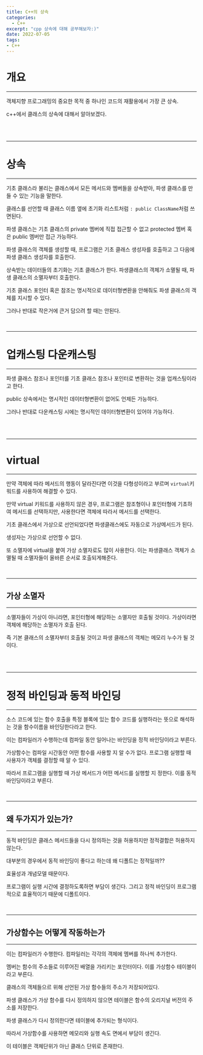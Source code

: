 ```yaml
---
title: C++의 상속
categories:
  - C++
excerpt: "cpp 상속에 대해 공부해보자:)"
date: 2022-07-05
tags:
- C++
---
```



# 개요

---

객체지향 프로그래밍의 중요한 목적 중 하나인 코드의 재활용에서 가장 큰 상속.

c++에서 클래스의 상속에 대해서 알아보겠다.


<br />
<br />

---

# 상속

---

기초 클래스라 불리는 클래스에서 모든 메서드와 멤버들을 상속받아, 파생 클래스를 만들 수 있는 기능을 말한다.

클래스를 선언할 때 클래스 이름 옆에 초기화 리스트처럼 `: public ClassName`처럼 쓰면된다.

파생 클래스는 기초 클래스의 private 멤버에 직접 접근할 수 없고 protected 멤버 혹은 public 멤버만 접근 가능하다.

파생 클래스의 객체를 생성할 때, 프로그램은 기초 클래스 생성자를 호출하고 그 다음에 파생 클래스 생성자를 호출한다.

상속받는 데이터들의 초기화는 기초 클래스가 한다. 파생클래스의 객체가 소멸될 때, 파생 클래스의 소멸자부터 호출한다.

기초 클래스 포인터 혹은 참조는 명시적으로 데이터형변환을 안해줘도 파생 클래스의 객체를 지시할 수 있다.

그러나 반대로 작은거에 큰거 담으려 할 때는 안된다.

<br />

---

# 업캐스팅 다운캐스팅

---

파생 클래스 참조나 포인터를 기초 클래스 참조나 포인터로 변환하는 것을 업캐스팅이라고 한다.

public 상속에서는 명시적인 데이터형변환이 없어도 언제든 가능하다.

그러나 반대로 다운캐스팅 시에는 명시적인 데이터형변환이 있어야 가능하다.

<br />
<br />

---

# virtual

---

만약 객체에 따라 메서드의 행동이 달라진다면 이것을 다형성이라고 부르며 `virtual`키워드를 사용하여 해결할 수 있다.

만약 virtual 키워드를 사용하지 않은 경우, 프로그램은 참조형이나 포인터형에 기초하여 메서드를 선택하지만, 사용한다면 객체에 따라서 메서드를 선택한다.

기초 클래스에서 가상으로 선언되었다면 파생클래스에도 자동으로 가상메서드가 된다.

생성자는 가상으로 선언할 수 없다.

또 소멸자에 virtual을 붙여 가상 소멸자로도 많이 사용한다. 이는 파생클래스 객체가 소멸될 때 소멸자들이 올바른 순서로 호출되게해준다.

<br />

---

## 가상 소멸자

---

소멸자들이 가상이 아니라면, 포인터형에 해당하는 소멸자만 호출될 것이다. 가상이라면 객체에 해당하는 소멸자가 호출 된다.

즉 기본 클래스의 소멸자부터 호출될 것이고 파생 클래스의 객체는 메모리 누수가 될 것이다.


<br />
<br />

---

# 정적 바인딩과 동적 바인딩

---

소스 코드에 있는 함수 호출을 특정 블록에 있는 함수 코드를 실행하라는 뜻으로 해석하는 것을 함수이름을 바인딩한다라고 한다.

이는 컴파일러가 수행하는데 컴파일 동안 일어나는 바인딩을 정적 바인딩이라고 부른다.

가상함수는 컴파일 시간동안 어떤 함수를 사용할 지 알 수가 없다. 프로그램 실행할 때 사용자가 객체를 결정할 때 알 수 있다.

따라서 프로그램을 실행할 때 가상 메서드가 어떤 메서드를 실행할 지 정한다. 이를 동적 바인딩이라고 부른다.


<br />

---

## 왜 두가지가 있는가?

---

동적 바인딩은 클래스 메서드들을 다시 정의하는 것을 허용하지만 정적결합은 허용하지 않는다.

대부분의 경우에서 동적 바인딩이 좋다고 하는데 왜 디폴트는 정적일까??

효율성과 개념모델 때문이다.

프로그램이 실행 시간에 결정하도록하면 부담이 생긴다. 그리고 정적 바인딩이 프로그램적으로 효율적이기 때문에 디폴트이다.

<br />

---

## 가상함수는 어떻게 작동하는가

---

이는 컴파일러가 수행한다. 컴파일러는 각각의 객체에 멤버를 하나씩 추가한다.

멤버는 함수의 주소들로 이루어진 배열을 가리키는 포인터이다. 이를 가상함수 테이블이라고 부른다.

클래스의 객체들으르 위해 선언된 가상 함수들의 주소가 저장되어있다.

파생 클래스가 가상 함수를 다시 정의하지 않으면 테이블은 함수의 오리지널 버전의 주소를 저장한다. 

파생 클래스가 다시 정의한다면 테이블에 추가되는 형식이다.

따라서 가상함수를 사용하면 메모리와 실행 속도 면에서 부담이 생긴다.

이 테이블은 객체단위가 아닌 클래스 단위로 존재한다.

